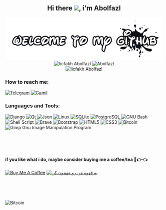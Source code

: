 <div align="center">


## Hi there <img src="https://media.giphy.com/media/hvRJCLFzcasrR4ia7z/giphy.gif" width="25px" href="https://github.com/licfakh">, i'm Abolfazl  


<div align="center" style="display: inline_block">
    <img  width="500em"   src="img/welcome-to-my-github.png" alt="vlad vlad70024 V70024 70024"/><br>
    <img  height="140em"  src="https://github-readme-stats.vercel.app/api?username=licfakh&show_icons=true&theme=aura" alt="licfakh Abolfazl "/>
    <img  height="140em"  src="https://github-readme-stats.vercel.app/api/top-langs/?username=licfakh&layout=compact&show_icons=true&theme=aura" alt="Abolfazl"/><br>
    <img  width="790em"  src="https://activity-graph.herokuapp.com/graph?username=licfakh&theme=react-dark" alt="licfakh Abolfazl"/>
</div>


</div>

### **How to reach me:**

[![Telegram](https://img.shields.io/badge/Telegram-2CA5E0?style=for-the-badge&logo=telegram&logoColor=white)](https://t.me/Ajakxhpe)
[![Gamil](https://img.shields.io/badge/ProtonMail-8B89CC?style=for-the-badge&logo=protonmail&logoColor=white)](Gmail:kheiri325910@gmail.com)

### **Languages and Tools:**  

![Django](https://img.shields.io/badge/django-%23092E20.svg?style=for-the-badge&logo=django&logoColor=white)
![Qt](https://img.shields.io/badge/Qt-%23217346.svg?style=for-the-badge&logo=Qt&logoColor=white) 
![Json](https://img.shields.io/badge/json-5E5C5C?style=for-the-badge&logo=json&logoColor=white)
![Linux](https://img.shields.io/badge/Linux-FCC624?style=for-the-badge&logo=linux&logoColor=black)
![SQLite](https://img.shields.io/badge/SQLite-07405E?style=for-the-badge&logo=sqlite&logoColor=white)
![PostgreSQL](https://img.shields.io/badge/PostgreSQL-316192?style=for-the-badge&logo=postgresql&logoColor=white)
![GNU Bash](https://img.shields.io/badge/GNU%20Bash-4EAA25?style=for-the-badge&logo=GNU%20Bash&logoColor=white)
![Shell Script](https://img.shields.io/badge/shell_script-%23121011.svg?style=for-the-badge&logo=gnu-bash&logoColor=white)
![Brave](https://img.shields.io/badge/Brave-FF1B2D?style=for-the-badge&logo=Brave&logoColor=white)
![Bootstrap](https://img.shields.io/badge/bootstrap-%23563D7C.svg?style=for-the-badge&logo=bootstrap&logoColor=white)
![HTML5](https://img.shields.io/badge/html5-%23E34F26.svg?style=for-the-badge&logo=html5&logoColor=white)
![CSS3](https://img.shields.io/badge/css3-%231572B6.svg?style=for-the-badge&logo=css3&logoColor=white)
![Bitcoin](https://img.shields.io/badge/Bitcoin-000?style=for-the-badge&logo=bitcoin&logoColor=white)
![Gimp Gnu Image Manipulation Program](https://img.shields.io/badge/Gimp-657D8B?style=for-the-badge&logo=gimp&logoColor=FFFFFF)

<br><br><br>
#### **if you like what i do, maybe consider buying me a coffee/tea 🥺👉👈**

<a href="https://www.buymeacoffee.com/V70024" target="_blank"><img src="img/BUY-ME-A-COFFEE-EN.PNG" alt="Buy Me A Coffee" width="180" ></a>
<a href="https://www.coffeete.ir/V70024" target="_blank"><img src="img/BUY-ME-A-COFFEE-FA.PNG" alt="یه قهوه من رو مهمون کن" width="180" ></a>



<br><br><br>

![Bitcoin](https://img.shields.io/github/followers/V70024.svg?style=social&label=Follow&maxAge=2592000)
